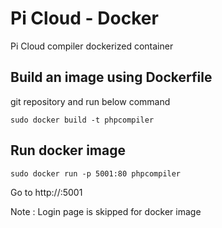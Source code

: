# Pi Cloud - Docker

Pi Cloud compiler dockerized container 

## Build an image using Dockerfile

git repository and run below command

```
sudo docker build -t phpcompiler
```

## Run docker image

```
sudo docker run -p 5001:80 phpcompiler
```

Go to http://<IP>:5001

Note : Login page is skipped for docker image
